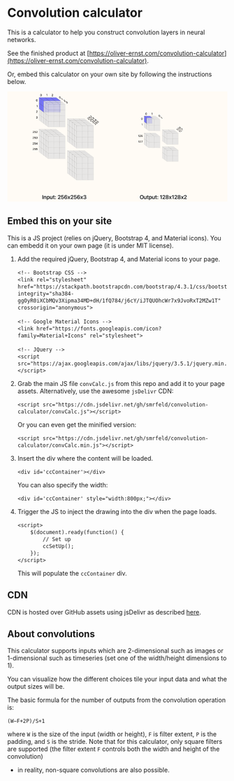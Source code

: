 # Convolution calculator

This is a calculator to help you construct convolution layers in neural networks.

See the finished product at [https://oliver-ernst.com/convolution-calculator](https://oliver-ernst.com/convolution-calculator).

Or, embed this calculator on your own site by following the instructions below.

<img src="imgs/twitter.png" alt="drawing" width="600"/>

## Embed this on your site

This is a JS project (relies on jQuery, Bootstrap 4, and Material icons). You can embedd it on your own page (it is under MIT license).

1. Add the required jQuery, Bootstrap 4, and Material icons to your page.
    ```
    <!-- Bootstrap CSS -->
    <link rel="stylesheet" href="https://stackpath.bootstrapcdn.com/bootstrap/4.3.1/css/bootstrap.min.css" integrity="sha384-ggOyR0iXCbMQv3Xipma34MD+dH/1fQ784/j6cY/iJTQUOhcWr7x9JvoRxT2MZw1T" crossorigin="anonymous">

    <!-- Google Material Icons -->
    <link href="https://fonts.googleapis.com/icon?family=Material+Icons" rel="stylesheet">

    <!-- JQuery -->
    <script src="https://ajax.googleapis.com/ajax/libs/jquery/3.5.1/jquery.min.js"></script>
    ```

2. Grab the main JS file `convCalc.js` from this repo and add it to your page assets. Alternatively, use the awesome `jsDelivr` CDN:
    ```
    <script src="https://cdn.jsdelivr.net/gh/smrfeld/convolution-calculator/convCalc.js"></script>
    ```
    Or you can even get the minified version:
    ```
    <script src="https://cdn.jsdelivr.net/gh/smrfeld/convolution-calculator/convCalc.min.js"></script>
    ```

3. Insert the div where the content will be loaded.
    ```
    <div id='ccContainer'></div>
    ```
    You can also specify the width:
    ```
    <div id='ccContainer' style="width:800px;"></div>
    ```

4. Trigger the JS to inject the drawing into the div when the page loads.
    ```
    <script>
        $(document).ready(function() {
            // Set up
            ccSetUp();
        });
    </script>
    ```
    This will populate the `ccContainer` div.

## CDN

CDN is hosted over GitHub assets using jsDelivr as described [here](https://medium.com/javarevisited/how-to-host-your-repository-js-css-on-open-source-cdn-jsdelivr-4de252d6fbad).

## About convolutions

This calculator supports inputs which are 2-dimensional such as images or 1-dimensional such as timeseries (set one of the width/height dimensions to 1).

You can visualize how the different choices tile your input data and what the output sizes will be.

The basic formula for the number of outputs from the convolution operation is:
```
(W−F+2P)/S+1
```
where `W` is the size of the input (width or height), `F` is filter extent, `P` is the padding, and `S` is the stride.
Note that for this calculator, only square filters are supported (the filter extent `F` controls both the width and height of the convolution) 
- in reality, non-square convolutions are also possible.